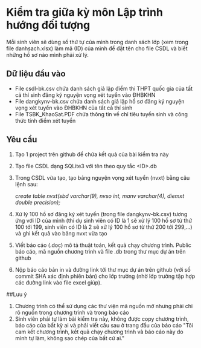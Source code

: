 # Kiểm tra giữa kỳ môn Lập trình hướng đối tượng

Mỗi sinh viên sẽ dùng số thứ tự của mình trong danh sách lớp (xem trong file danhsach.xlsx) làm mã (ID) của mình để đặt tên cho file
CSDL và biết những hồ sơ nào mình phải xử lý.

## Dữ liệu đầu vào
* File csdl-bk.csv chứa danh sách giả lập điểm thi THPT quốc gia của tất cả thí sinh đăng ký nguyện vọng xét tuyển vào ĐHBKHN
* File dangkynv-bk.csv chứa danh sách giả lập hồ sơ đăng ký nguyện vọng xét tuyển vào ĐHBKHN của tất cả thí sinh
* File TSBK_KhaoSat.PDF chứa thông tin về chỉ tiêu tuyển sinh và công thức tính điểm xét tuyển

## Yêu cầu
1. Tạo 1 project trên github để chứa kết quả của bài kiểm tra này
2. Tạo file CSDL dạng SQLite3 với tên theo quy tắc \<ID\>.db
3. Trong CSDL vừa tạo, tạo bảng nguyện vọng xét tuyển (nvxt) bằng câu lệnh sau: 
    
    *create table nvxt(sbd varchar(9), nvso int, manv varchar(4), diemxt double precision);*
    
4. Xử lý 100 hồ sơ đăng ký xét tuyển (trong file dangkynv-bk.csv) tương ứng với ID của mình (thí dụ sinh viên có ID là 1
sẽ xử lý 100 hồ sơ từ thứ 100 tới 199, sinh viên có ID là 2 sẽ xử lý 100 hồ sơ từ thứ 200 tới 299,...) và ghi kết quả vào bảng nvxt vừa tạo

5. Viết báo cáo (.doc) mô tả thuật toán, kết quả chạy chương trình. Public báo cáo, mã nguồn chương trình và file .db trong thư mục dự án trên github

6. Nộp báo cáo bản in và đường link tới thư mục dự án trên github (với số commit SHA xác định phiên bản) cho lớp trưởng (nhờ lớp trưởng tập hợp các đường link vào file excel giúp).

##Lưu ý
1. Chương trình có thể sử dụng các thư viện mã nguồn mở nhưng phải chỉ rõ nguồn trong chương trình và trong báo cáo
2. Sinh viên phải tự làm bài kiểm tra này, không được copy chương trình, báo cáo của bất kỳ ai và phải viết câu sau ở trang đầu của báo cáo "Tôi cam kết chương trình, kết quả chạy chương trình và báo cáo này do mình tự làm, không sao chép của bất cứ ai."
